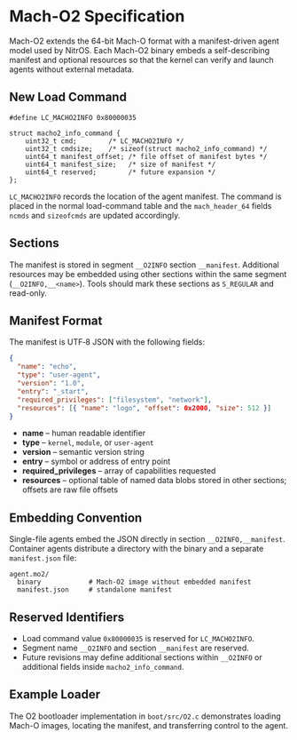 # Mach-O2 Specification

Mach-O2 extends the 64-bit Mach-O format with a manifest-driven agent
model used by NitrOS. Each Mach-O2 binary embeds a self-describing
manifest and optional resources so that the kernel can verify and launch
agents without external metadata.

## New Load Command

```
#define LC_MACHO2INFO 0x80000035

struct macho2_info_command {
    uint32_t cmd;        /* LC_MACHO2INFO */
    uint32_t cmdsize;    /* sizeof(struct macho2_info_command) */
    uint64_t manifest_offset; /* file offset of manifest bytes */
    uint64_t manifest_size;   /* size of manifest */
    uint64_t reserved;        /* future expansion */
};
```

`LC_MACHO2INFO` records the location of the agent manifest. The command
is placed in the normal load-command table and the `mach_header_64`
fields `ncmds` and `sizeofcmds` are updated accordingly.

## Sections

The manifest is stored in segment `__O2INFO` section `__manifest`.
Additional resources may be embedded using other sections within the
same segment (`__O2INFO,__<name>`). Tools should mark these sections as
`S_REGULAR` and read-only.

## Manifest Format

The manifest is UTF‑8 JSON with the following fields:

```json
{
  "name": "echo",
  "type": "user-agent",
  "version": "1.0",
  "entry": "_start",
  "required_privileges": ["filesystem", "network"],
  "resources": [{ "name": "logo", "offset": 0x2000, "size": 512 }]
}
```

- **name** – human readable identifier
- **type** – `kernel`, `module`, or `user-agent`
- **version** – semantic version string
- **entry** – symbol or address of entry point
- **required_privileges** – array of capabilities requested
- **resources** – optional table of named data blobs stored in other
  sections; offsets are raw file offsets

## Embedding Convention

Single-file agents embed the JSON directly in section
`__O2INFO,__manifest`. Container agents distribute a directory with the
binary and a separate `manifest.json` file:

```
agent.mo2/
  binary            # Mach-O2 image without embedded manifest
  manifest.json     # standalone manifest
```

## Reserved Identifiers

- Load command value `0x80000035` is reserved for `LC_MACHO2INFO`.
- Segment name `__O2INFO` and section `__manifest` are reserved.
- Future revisions may define additional sections within `__O2INFO` or
  additional fields inside `macho2_info_command`.

## Example Loader

The O2 bootloader implementation in `boot/src/O2.c` demonstrates loading
Mach-O images, locating the manifest, and transferring control to the
agent.
